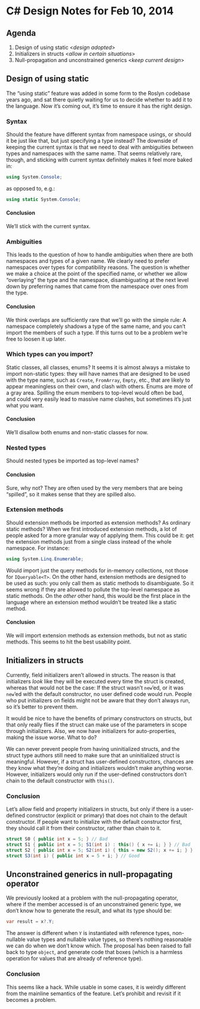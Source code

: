 # C# Design Notes for Feb 10, 2014

## Agenda
1.	Design of using static <_design adopted_>
2.	Initializers in structs <_allow in certain situations_>
3.	Null-propagation and unconstrained generics <_keep current design_>

## Design of using static
The “using static” feature was added in some form to the Roslyn codebase years ago, and sat there quietly waiting for us to decide whether to add it to the language. Now it’s coming out, it’s time to ensure it has the right design.
### Syntax
Should the feature have different syntax from namespace usings, or should it be just like that, but just specifying a type instead? The downside of keeping the current syntax is that we need to deal with ambiguities between types and namespaces with the same name. That seems relatively rare, though, and sticking with current syntax definitely makes it feel more baked in:
``` c#
using System.Console;
```
as opposed to, e.g.:
``` c#
using static System.Console;
```
#### Conclusion
We’ll stick with the current syntax.

### Ambiguities
This leads to the question of how to handle ambiguities when there are both namespaces and types of a given name. We clearly need to prefer namespaces over types for compatibility reasons. The question is whether we make a choice at the point of the specified name, or whether we allow “overlaying” the type and the namespace, disambiguating at the next level down by preferring names that came from the namespace over ones from the type.

#### Conclusion
We think overlaps are sufficiently rare that we’ll go with the simple rule: A namespace completely shadows a type of the same name, and you can’t import the members of such a type. If this turns out to be a problem we’re free to loosen it up later.

### Which types can you import?
Static classes, all classes, enums? It seems it is almost always a mistake to import non-static types: they will have names that are designed to be used with the type name, such as `Create`, `FromArray`, `Empty`, etc., that are likely to appear meaningless on their own, and clash with others. Enums are more of a gray area. Spilling the enum members to top-level would often be bad, and could very easily lead to massive name clashes, but sometimes it’s just what you want.

#### Conclusion
We’ll disallow both enums and non-static classes for now.

### Nested types
Should nested types be imported as top-level names?

#### Conclusion
Sure, why not? They are often used by the very members that are being “spilled”, so it makes sense that they are spilled also.

### Extension methods
Should extension methods be imported as extension methods? As ordinary static methods? When we first introduced extension methods, a lot of people asked for a more granular way of applying them. This could be it: get the extension methods just from a single class instead of the whole namespace. For instance:
``` c#
using System.Linq.Enumerable;
```
Would import just the query methods for in-memory collections, not those for `IQueryable<T>`.
On the other hand, extension methods are designed to be used as such: you only call them as static methods to disambiguate. So it seems wrong if they are allowed to pollute the top-level namespace as static methods. On the _other_ other hand, this would be the first place in the language where an extension method wouldn’t be treated like a static method.

#### Conclusion
We will import extension methods as extension methods, but not as static methods. This seems to hit the best usability point.

## Initializers in structs
Currently, field initializers aren’t allowed in structs. The reason is that initializers _look_ like they will be executed every time the struct is created, whereas that would not be the case: If the struct wasn’t `new`’ed, or it was `new`’ed with the default constructor, no user defined code would run. People who put initializers on fields might not be aware that they don’t always run, so it’s better to prevent them.

It would be nice to have the benefits of primary constructors on structs, but that only really flies if the struct can make use of the parameters in scope through initializers. Also, we now have initializers for auto-properties, making the issue worse. What to do?

We can never prevent people from having uninitialized structs, and the struct type authors still need to make sure that an uninitialized struct is meaningful. However, if a struct has user-defined constructors, chances are they know what they’re doing and initializers wouldn’t make anything worse. However, initializers would only run if the user-defined constructors don’t chain to the default constructor with `this()`.

### Conclusion
Let’s allow field and property initializers in structs, but only if there is a user-defined constructor (explicit or primary) that does not chain to the default constructor. If people want to initialize with the default constructor first, they should call it from their constructor, rather than chain to it.
``` c#
struct S0 { public int x = 5; } // Bad
struct S1 { public int x = 5; S1(int i) : this() { x += i; } } // Bad
struct S2 { public int x = 5; S2(int i) { this = new S2(); x += i; } } // Good
struct S3(int i) { public int x = 5 + i; } // Good
```
## Unconstrained generics in null-propagating operator
We previously looked at a problem with the null-propagating operator, where if the member accessed is of an unconstrained generic type, we don’t know how to generate the result, and what its type should be:
``` c#
var result = x?.Y;
```
The answer is different when `Y` is instantiated with reference types, non-nullable value types and nullable value types, so there’s nothing reasonable we can do when we don’t know which.
The proposal has been raised to fall back to type `object`, and generate code that boxes (which is a harmless operation for values that are already of reference type).

### Conclusion
This seems like a hack. While usable in some cases, it is weirdly different from the mainline semantics of the feature. Let’s prohibit and revisit if it becomes a problem.

